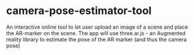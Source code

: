 # camera-pose-estimator-tool
An interactive online tool to let user upload an image of a scene and place the AR-marker on the scene. The app will use three.ar.js - an Augmented reality library to estimate the pose of the AR marker (and thus the camera pose)
